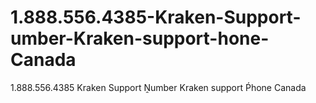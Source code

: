 # 1.888.556.4385-Kraken-Support-umber-Kraken-support-hone-Canada
1.888.556.4385 Kraken Support Ṋumber Kraken support Ṕhone Canada
